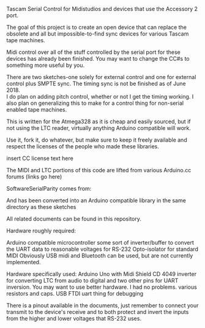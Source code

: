 Tascam Serial Control for Midistudios and devices that use the Accessory 2 port.

   The goal of this project is to create an open device that can replace the obsolete and
   all but impossible-to-find sync devices for various Tascam tape machines.

   Midi control over all of the stuff controlled by the serial port for these devices has already been finished.
   You may want to change the CC#s to something more useful by you.

   There are two sketches-one solely for external control and one for
   external control plus SMPTE sync. The timing sync is not be finished as of June 2018.  
   I do plan on adding pitch control, whether or not I get the timing working.
   I also plan on generalizing this to make for a control thing for non-serial enabled tape machines.

   This is written for the Atmega328 as it is cheap and easily sourced, but if not using the
   LTC reader, virtually anything Arduino compatible will work.

   Use it, fork it, do whatever, but make sure to keep it freely available and respect the licenses of the people
   who made these libraries.

   insert CC license text here

   The MIDI and LTC portions of this code are lifted from various Arduino.cc forums
   (links go here)

   SoftwareSerialParity comes from:

   And has been converted into an Arduino compatible library in the same directory as these sketches

   All related documents can be found in this repository.

   Hardware roughly required:

   Arduino compatible microcontroller
   some sort of inverter/buffer to convert the UART data to reasonable voltages for RS-232
   Opto-isolator for standard MIDI
   Obviously USB midi and Bluetooth can be used, but are not currently implemented.

   Hardware specifically used:
   Arduino Uno with Midi Shield
   CD 4049 inverter for converting LTC from audio to digital and two other pins for UART inversion.
   You may want to use better hardware. I had no problems.
   various resistors and caps.
   USB FTDI uart thing for debugging

  There is a pinout available in the documents, just remember to connect your transmit to the device's receive
  and to both protect and invert the inputs from the higher and lower voltages that RS-232 uses.


  
